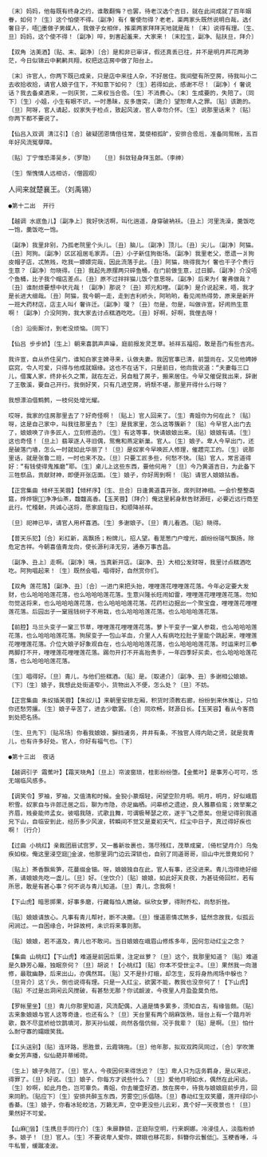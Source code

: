 <!-- { "loadSidebar": true } -->
    〔末〕妈妈，他每既有终身之约，谁敢翻悔？也罢，待老汉选个吉日，就在此间成就了百年姻眷，如何？〔生〕这个怕使不得。〔副净〕有亻奢使勿得？老老，渠两家头既然说明白哉，选亻奢日子，唔墨做子男媒人，我做子女相伴，推渠两家拜拜天地就是哉！〔末〕说得有理。〔生、旦〕妈妈，这个使不得！〔副净〕啐，到害起羞来，大家来！〔末拉生，副净、贴扶旦，拜介〕

    【双角 沽美酒】〔贴、末、副净〕〔合〕是和非已审详，假还真丢已往，并不是明月芦花两渺茫，今日似锦云中鹣鹣共翔，权把这店房中做了阳台上。

    〔末〕许官人，你两下既已成亲，只是店中来往人杂，不好居住。我间壁有所空房，待我叫小二去收拾收拾，请官人娘子住下，不知意下如何？〔生〕若得如此，感谢不尽！〔副净〕亻奢说话？我去备桌酒来，一则庆贺，二来权当合卺。〔生〕不消费心。〔末〕生成要的，失陪了。〔同下〕〔生〕小姐，小生有眼不识，一时愚昧，反多唐突，〔跪介〕望恕卑人之罪。〔贴〕该跪的。〔旦〕阿呀，官人请起，奴家失于检点，致起风波，官人幸勿介怀。〔生〕说那里话来？〔贴〕你两下都不要说了。

    【仙吕入双调 清江引】〔合〕破疑团恩情倍往常，莫使相孤旷，安排合卺卮，准备同鸳帐，五百年好风流冤孽障。

    〔贴〕丁宁惟恐滞吴乡，（罗隐）  〔旦〕斜敛轻身拜玉郎。（李绅）

    〔生〕惭愧情人远相访，（僧圆观）

人间来就楚襄王。（刘禹锡）

    ●第十二出  开行

    【越调 水底鱼儿】〔副净上〕我好快活啊，叫化逍遥，身穿破衲袄。〔丑上〕河里洗澡，羹饭吃一饱，羹饭吃一饱。

    〔副净〕我里非别，乃孤老院里个头儿。〔丑〕脑儿。〔副净〕顶儿。〔丑〕尖儿。〔副净〕阿猫。〔丑〕阿狗。〔副净〕区区祖居毛家弄。〔丑〕小子新住狗衙场。〔副净〕我里老父，愿遗一爿狗皮帽子店，忒煞贱，吃我一嫖嫖完哉，因此流落于此。〔丑〕阿猫，晓得我为亻奢也干子个贵行生意？〔副净〕勿晓得。〔丑〕我起先原摆两只碎鱼桶，在门前做生意，过日脚。〔副净〕介没唔个鱼桶，比子我个帽店差点。〔丑〕原不过拌拌猫儿饭个意思呀。〔副净〕后来为亻奢弗做哉？〔丑〕谁耐烦要想中状元哉！〔副净〕那说？〔丑〕郑元和哩。〔副净〕是介说起来，唔，我才是长进大细哉。〔丑〕阿猫，我今朝一走，走到吉利桥头，阿哟哟，看见闹热得势，原来是新开一班大药材店，店主人叫亻奢许迁。〔副净〕嗄？〔丑〕勿是，勿是，叫做许宣。好闹热生意啊！〔副净〕介没阿狗，我大家去讨点糕酒吃吃。〔丑〕好啊，好啊，我俚去呀！

    〔合〕沿街厮讨，到老没烦恼。〔同下〕

    【仙吕 步步娇】〔生上〕朝来喜鹊声声噪，庭前报发灵芝草。祯祥五福招，敢是吾门有些吉兆。

    我许宣，自从侨住吴门，谁知白家主婢寻来，认做夫妻。我因官事已清，前盟尚在，又见他娉婷窈窕，令人可爱，只得与他成就姻缘。这也不在话下，只是前日，他向我说道：“夫妻每三口儿，借寓人家，终非长久之策，就在左近，另自租了房子，搬来居住。今早又催促我出来，辞谢了王敬溪，要自己开行。我倒好笑，只有几进空房，坍颓不堪，那里开得什么行呀？

    我想漂泊借鹪鹩，一枝何处增光耀。

    哎呀，我家的住房那里去了？好奇怪啊！〔贴上〕官人回来了。〔生〕青姐你为何在此？〔贴〕呀，这是自己家中，叫我往那里去？〔生〕是我家里，怎么这等簇新？〔贴〕今早官人出门去了，娘娘唤了许多匠人，立刻修造的。〔生〕有这等事，快请娘娘出来。〔贴〕娘娘有请。〔生〕这也奇怪！〔旦上〕翡翠逐人寻旧偶，鸳鸯和燕定新巢。官人。〔生〕娘子。卑人今早出门，还是破落门墙，怎么一时就如此华丽了！〔旦〕是奴家今早唤匠人修理，催趱完工的。〔生〕说那里话，就是张鲁二班，一时也来不及。〔旦〕只要工匠多些，何愁不快。〔贴〕官人，常言道得好：“有钱使得鬼推磨”耶。〔生〕桌儿上这些东西，要他何用？〔旦〕今乃黄道吉日，为此备下三牲祭品，贡献财神，即便开张店面。〔生〕娘子，你好周到啊！〔贴〕请官人娘娘拈香。

    【正宫集曲 倾杯玉芙蓉】【倾杯序】〔生、旦合〕日逢黄道喜开张，席列财神相。一会价整整斋筵，烨烨银；净净仙茶，馥馥高香。【玉芙蓉】〔拜介〕俺这里躬身默告财源旺，必要近远行商至此行。忙稽颡，共诚心送将，愿家庭指日，和顺降祯祥。

    〔旦〕祀神已毕，请官人用杯喜酒。〔生〕多谢娘子。〔旦〕青儿看酒。〔贴〕晓得。

    【普天乐犯】〔合〕彩红新，高飘扬；粉牌儿，招人望。看茏葱门户增光，觑纷纷瑞气飘扬，除危定吉祥。今朝喜值青龙向，使长源利泽无穷，通泰万事吉昌。

    〔副净、丑上〕走啊。〔副净〕咦，当真新开店。〔副净、丑〕大相公发财呀，我里讨点糕酒吃吃。阿狗唱起来！〔生〕既然会唱，唱得好，自然赏你们。

    【双角 莲花落】〔副净、丑〕〔合〕一进门来把头抬，哩哩莲花哩哩莲花落。今年必定要大发财，也么哈哈哈莲花落，也么哈哈哈莲花落。生意兴隆长旺闹如雷，哩哩莲花哩哩莲花落。勿知勿觉送将来，也么哈哈哈莲花落，也么哈哈哈莲花落。花药栏边掘出一个聚宝盘，哩哩莲花哩哩莲花落。后园出子一窠摇钱树子不用栽，也么哈哈哈莲花落。也么哈哈哈莲花落。

    【前腔】马兰头变子一窠三节草，哩哩莲花哩哩莲花落。萝卜干变子一窠人参栽，也么哈哈哈莲花落，也么哈哈哈莲花落。狗尿变子一包山羊血，介里人人有病吃拉肚子里能个跳起来，哩哩莲花哩哩莲花落。介位大娘子好象观自在，也么哈哈哈莲花落，也么哈哈哈莲花落。时运来时三拳两脚打不开，哩哩莲花哩哩莲花落。踢勿开打不开高抬贵手，一年四季好买卖，也么哈哈哈莲花落，也么哈哈哈莲花落。

    〔生〕唱得好。〔旦〕青儿，与他们些糕酒。〔贴〕是。〔取递介〕〔副净、丑〕多谢相公娘娘。〔下〕〔生〕娘子，我想此处街道窄小，货物出入不便，怎么处？〔旦〕不妨。

    【正宫集曲 朱奴插芙蓉】【朱奴儿】来朝里安排左厢，积货时须教右廊，纷纷到来休推让，只怕你还愁劳攘。〔生〕娘子辛苦了，进去少歇罢。〔合〕同欢畅，财源日长。【玉芙容】看从今客商到处把名扬。

    〔生、旦先下〕〔贴吊场〕你看我娘娘，摒挡诸务，井井有条，不独官人得内助之贤，就是我青儿，也有许多好处。官人，你好有福气也。〔下〕

    ●第十三出  夜话

    【越调引子 霜蕉叶】【霜天晓角】〔旦上〕帘波窗琐，桂影纷纷堕。【金蕉叶】是事芳心可可，恁无端临风感多。

    【调笑令】罗袖，罗袖，又值清和时候。金猊小篆烟轻，闲望空阶月明。明月，明月，好似峨眉积雪。奴家自与许郎迁居之后，聊为市隐，亦足幽栖。问皋桥之遗迹，良人雅慕伯鸾；效举案之齐眉，贱妾能师孟女。彼唱我随，式歌且舞，可谓极琴瑟之欢，遂于飞之愿矣。但是记得别我道兄下山，自临安到此，经历多少风波，转瞬间不觉又是夏初天气，红尘中日子，真过得好疾也啊！〔行介〕

    【过曲 小桃红】亲裁团扇试宫罗，又一番新妆裹也，落尽残红，茂草成窠，〔倚栏望月介〕乌兔疾如梭。俺这里浸空庭金波，他那里洞门边云深锁也，自别了同道哥哥，旧山中光景竟如何？

    〔贴上〕茶香飘紫笋，花蔓缀金钿。呀，娘娘独自在此，官人有事，还没进来。青儿泡得绝好细茶，请娘娘先吃一盏儿。〔旦〕好。〔坐饮介〕〔贴〕娘娘，如此好天良夜，为甚徒倚回栏，若有所思，敢是有甚心事？何不说与青儿知道。〔旦〕青儿，念我啊！

    【下山虎】暗思掷果，好事多磨，行藏每怕人瞧破。纵欣女萝，得附乔松，尚愁折挫。

    〔贴〕娘娘请放心。凡事有青儿帮衬，断不决撒。〔旦〕慢道恩情忒煞多，猛然念故我，似孤云闲涧过。一自困缘合，叶辞故柯，未识将来事则那。

    〔贴〕娘娘，若不道及，青儿也不敢问。当日娘娘在峨眉山修炼多年，因何忽动红尘之念？

    【集曲 山桃红】【下山虎】难道是前因后果，注定丝萝？〔旦〕这个，我那里知道？〔贴〕难道是久静芳心簸，独眠奈何？〔旦〕胡说！【小桃红】〔贴〕你本不受世尘ネ。〔旦〕果然我一向潜修，最耽幽静，后来出山，亦偶然耳。〔贴〕又不是扑灯蛾，却怎生，反将身热闹场中躲也？〔旦背介〕这丫头，倒也说得有理。只是一入红尘，欲罢不能，教我也没奈何了！【下山虎】〔贴〕不过是出洞闲云风搅破，有甚愁无那？你试觑波，今夜里人月盈盈莫负他。

    【罗帐里坐】〔旦〕青儿你那里知道，风流配偶，人道是情多累多，须知自古，有缘皆颇。〔贴〕古来象娘娘与官人这等奇逢，也还有么？〔旦〕天台里有两个胡麻饭熟，瑶台上有一个踏月听歌，数不尽蓝桥给饮鹊填河，那天孙仙媛，尚然各偕伉俪，况于我辈？〔贴〕是啊。〔旦〕怕什么耐守寡的孀娥笑我。

    【江头送别】〔贴〕连环路，思胜景，云霞锦拖。〔旦〕他年那，拟双双跨凤同过，〔合〕学吹箫秦女芳声播，似仙葩并蒂缃荷。

    〔生上〕娘子失陪了。〔旦〕官人，今夜因何来得恁迟？〔生〕卑人只为店务羁身，是以来迟，得罪了。〔旦〕好说。〔生〕娘子，你每方才说些什么？〔旦〕爱他月明如水，偶然在此闲谈。〔生〕妙啊，如此月色，岂可辜负。青姐，你去暖壶好酒，放在房中，待我与娘娘庭前步月，回来同酌。〔贴应下〕〔生〕安排共醉玉东西，芳雾空乐倡随。〔旦〕春动红生双笑靥，莲开绿印小香綦。〔生〕娘子，你看冰轮皎洁，万籁无声，空中更没些儿云彩，真个好一天夜景也！〔旦〕果然好不可爱。

    【山麻皆】〔生携旦手同行介〕〔生〕朱扉静锁，正庭际空明，行来婀娜。冷浸佳人，淡脂粉娇多。娘子！〔旦〕官人。〔生〕不要说卑人爱你，嫦娥也移花影，斜簪你云鬟低。玉粳香唾，斗牛私誓，缓蹴凌波。

